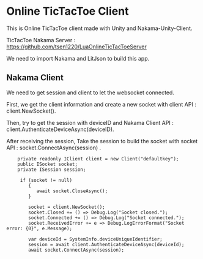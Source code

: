 # Online TicTacToe Client

This is Online TicTacToe client made with Unity and Nakama-Unity-Client.

TicTacToe Nakama Server : https://github.com/tsen1220/LuaOnlineTicTacToeServer

We need to import Nakama and LitJson to build this app.

## Nakama Client

We need to get session and client to let the websocket connected.

First, we get the client information and create a new socket with client API : client.NewSocket().

Then, try to get the session with deviceID and Nakama Client API : client.AuthenticateDeviceAsync(deviceID).

After receiving the session, Take the session to build the socket with socket API : socket.ConnectAsync(session) .

```
    private readonly IClient client = new Client("defaultkey");
    public ISocket socket;
    private ISession session;

     if (socket != null)
        {
           await socket.CloseAsync();
        }

        socket = client.NewSocket();
        socket.Closed += () => Debug.Log("Socket closed.");
        socket.Connected += () => Debug.Log("Socket connected.");
        socket.ReceivedError += e => Debug.LogErrorFormat("Socket error: {0}", e.Message);

        var deviceId = SystemInfo.deviceUniqueIdentifier;
        session = await client.AuthenticateDeviceAsync(deviceId);
        await socket.ConnectAsync(session);

```
